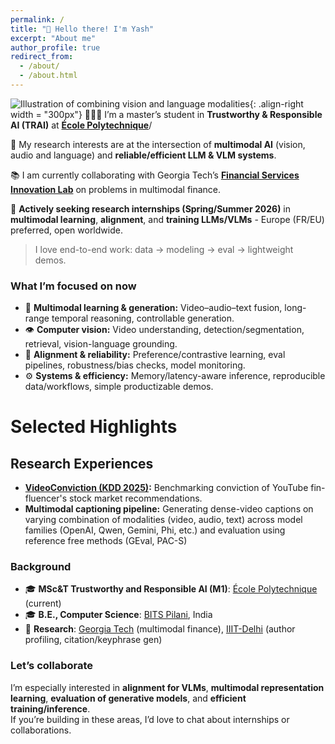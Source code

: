 ```yaml
---
permalink: /
title: "👋 Hello there! I'm Yash"
excerpt: "About me"
author_profile: true
redirect_from: 
  - /about/
  - /about.html
---
```


![Illustration of combining vision and language modalities](/image/image_to_text_vis.png){: .align-right width = "300px"}
👨🏻‍🎓 I’m a master’s student in **Trustworthy & Responsible AI (TRAI)** at **[École Polytechnique](https://www.polytechnique.edu/en)**/

🔬 My research interests are at the intersection of **multimodal AI** (vision, audio and language) and **reliable/efficient LLM & VLM systems**. 

📚 I am currently collaborating with Georgia Tech’s **[Financial Services Innovation Lab](https://qcf.gatech.edu/partner)** on problems in multimodal finance.

🔎 **Actively seeking research internships (Spring/Summer 2026)** in **multimodal learning**, **alignment**, and **training LLMs/VLMs** - Europe (FR/EU) preferred, open worldwide.
> 
> I love end-to-end work: data → modeling → eval → lightweight demos.

### What I’m focused on now
- 🎥 **Multimodal learning & generation:** Video–audio–text fusion, long-range temporal reasoning, controllable generation.
- 👁️ **Computer vision:** Video understanding, detection/segmentation, retrieval, vision-language grounding.
- 🧩 **Alignment & reliability:** Preference/contrastive learning, eval pipelines, robustness/bias checks, model monitoring.
- ⚙️ **Systems & efficiency:** Memory/latency-aware inference, reproducible data/workflows, simple productizable demos.

# Selected Highlights

## Research Experiences
- **[VideoConviction (KDD 2025)](https://papers.ssrn.com/sol3/papers.cfm?abstract_id=5315526):** Benchmarking conviction of YouTube fin-fluencer's stock market recommendations.
- **Multimodal captioning pipeline:** Generating dense-video captions on varying combination of modalities (video, audio, text) across model families (OpenAI, Qwen, Gemini, Phi, etc.) and evaluation using reference free methods (GEval, PAC-S)

### Background
- 🎓 **MSc&T Trustworthy and Responsible AI (M1)**: [École Polytechnique](https://www.polytechnique.edu/en) (current)  
- 🎓 **B.E., Computer Science**: [BITS Pilani](https://www.bits-pilani.ac.in/), India
- 🧪 **Research**: [Georgia Tech](https://www.gatech.edu/) (multimodal finance), [IIIT-Delhi](https://midas.iiitd.ac.in/bio) (author profiling, citation/keyphrase gen)


### Let’s collaborate
I’m especially interested in **alignment for VLMs**, **multimodal representation learning**, **evaluation of generative models**, and **efficient training/inference**.  
If you’re building in these areas, I’d love to chat about internships or collaborations.